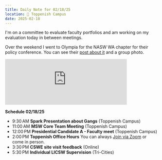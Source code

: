```yaml
---
title: Daily Note for 02/18/25
location: 🏫 Toppenish Campus
date: 2025-02-18
---
```

I'm on a committee to evaluate faculty portfolios and am working on my evaluation today in between meetings.

Over the weekend I went to Olympia for the NASW WA chapter for their policy conference. You can see their [post about it](https://www.facebook.com/share/p/1FQZHPxceu/) and a group photo. 

<iframe title="Pixelfed Post Embed" src="https://media.vsp.ink/p/photos/797346277070581903/embed?caption=true&likes=false&layout=full" class="pixelfed__embed" style="max-width: 100%; border: 0" width="400" allowfullscreen="allowfullscreen"></iframe>
<script async defer src="https://media.vsp.ink/embed.js"></script>

**Schedule 02/18/25**

- 9:30 AM **Spark Presentation about Gangs** (Toppenish Campus)
- 11:00 AM **MSW Core Team Meeting** (Toppenish Campus)
- 12:00 PM **Presidential Candidate A - Faculty meet** (Toppenish Campus)
- 2:00 PM **Toppenish Office Hours**  You can always [Join via Zoom]( https://heritage.zoom.us/my/dr.jacob) or come in person.
- 3:30 PM **CSWE site visit feedback** (Online)
- 5:30 PM **Individual LICSW Supervision** (Tri-Cities)
